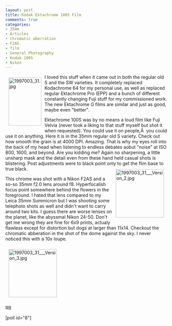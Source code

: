 ```yaml
---
layout: post
title: Kodak Ektachrome 100S Film
comments: true
categories:
- 35mm
- Articles
- chromatic aberration
- F2AS
- film
- General Photography
- Kodak 100S
- Nikon
---
```

<a rel="lightbox" href="/wp-content/uploads/2009/06/1997003_31.jpg"><img title="1997003_31.jpg" src="/wp-content/uploads/2009/06/.thumbs/.1997003_31.jpg" border="0" alt="1997003_31.jpg" hspace="10" vspace="10" width="102" height="150" align="left" /></a>I loved this stuff when it came out in both the regular old S and the SW varieties. It completely replaced Kodachrome 64 for my personal use, as well as replaced regular Ektachrome Pro (EPP) and a bunch of different constantly changing Fuji stuff for my commissioned work. The new Ektachrome G films are similar and just as good, maybe even "better".

Ektachrome 100S was by no means a loud film like Fuji Velvia (never took a liking to that stuff myself but shot it when requested). You could use it on people,Â  you could use it on anything. Here it is in the 35mm regular old S variety. Check out how smooth the grain is at 4000 DPI. Amazing. That is why my eyes roll into the back of my head when listening to endless debates aobut "noise" at ISO 800, 1600, and beyond. Are you kidding me? Again no sharpening, a little unsharp mask and the detail even from these hand held casual shots is blistering. Post adjustments were to black point only to get the flim base to true black.<a rel="lightbox" href="/wp-content/uploads/2009/06/1997003_31___Version_2.jpg"><img title="1997003_31___Version_2.jpg" src="/wp-content/uploads/2009/06/.thumbs/.1997003_31___Version_2.jpg" border="0" alt="1997003_31___Version_2.jpg" hspace="10" vspace="10" width="150" height="150" align="right" /></a>

This chrome was shot with a Nikon F2AS and a so-so 35mm f2.0 lens around f8. Hyperfocalish focus point somewhere behind the flowers in the foreground. I hated that lens compared to my Leica 35mm Summicron but I was shooting some telephoto shots as well and didn't want to carry around two kits. I guess there are worse lenses on the planet, like the abyssmal Nikon 24-50. Don't get me wrong they are fine for 6x9 prints, actualy flawless except for distortion but dogs at larger than 11x14. Checkout the chromatic abberation in the shot of the dome against the sky. I never noticed this with a 10x loupe.

<a rel="lightbox" href="/wp-content/uploads/2009/06/1997003_31___Version_3.jpg"></a><a rel="lightbox" href="/wp-content/uploads/2009/06/1997003_31___Version_3.jpg"><img title="1997003_31___Version_3.jpg" src="/wp-content/uploads/2009/06/.thumbs/.1997003_31___Version_3.jpg" border="0" alt="1997003_31___Version_3.jpg" hspace="10" vspace="10" width="150" height="150" /></a>

RB

[poll id="8"] 